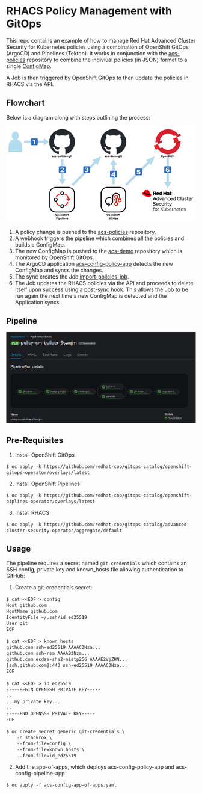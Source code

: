 # RHACS Policy Management with GitOps
This repo contains an example of how to manage Red Hat Advanced Cluster Security for Kubernetes policies using a combination of OpenShift GitOps (ArgoCD) and Pipelines (Tekton).  It works in conjunction with the [acs-policies](https://github.com/caseyrobb/acs-policies) repository to combine the indiviual policies (in JSON) format to a single [ConfigMap](https://github.com/caseyrobb/acs-demo/blob/master/app/policy/policies-payload-cm.yaml).

A Job is then triggered by OpenShift GitOps to then update the policies in RHACS via the API.

## Flowchart
Below is a diagram along with steps outlining the process:

![alt text](https://raw.githubusercontent.com/caseyrobb/acs-demo/master/flowchart.png)

1. A policy change is pushed to the [acs-policies](https://github.com/caseyrobb/acs-policies) repository.
2. A webhook triggers the pipeline which combines all the policies and builds a ConfigMap.
3. The new ConfigMap is pushed to the [acs-demo](https://github.com/caseyrobb/acs-demo/blob/master/app/policy/policies-payload-cm.yaml) repository which is monitored by OpenShift GitOps.
4. The ArgoCD application [acs-config-policy-app](https://github.com/caseyrobb/acs-demo/blob/master/argocd/acs-config-policy-app.yaml) detects the new ConfigMap and syncs the changes.
5. The sync creates the Job [import-policies-job](https://github.com/caseyrobb/acs-demo/blob/master/app/policy/import-policies-job.yaml).
6. The Job updates the RHACS policies via the API and proceeds to delete itself upon success using a [post-sync hook](https://github.com/caseyrobb/acs-demo/blob/master/app/policy/policy-config-job.yaml#L6).  This allows the Job to be run again the next time a new ConfigMap is detected and the Application syncs.

## Pipeline
![alt text](https://raw.githubusercontent.com/caseyrobb/acs-demo/master/pipeline.png)

## Pre-Requisites
1. Install OpenShift GitOps
```
$ oc apply -k https://github.com/redhat-cop/gitops-catalog/openshift-gitops-operator/overlays/latest
```
2. Install OpenShift Pipelines
```
$ oc apply -k https://github.com/redhat-cop/gitops-catalog/openshift-piplines-operator/overlays/latest
```
3. Install RHACS
```
$ oc apply -k https://github.com/redhat-cop/gitops-catalog/advanced-cluster-security-operator/aggregate/default
```

## Usage
The pipeline requires a secret named `git-credentials` which contains an SSH config, private key and known_hosts file allowing authentication to GitHub:

1. Create a git-credentials secret:
```
$ cat <<EOF > config
Host github.com
HostName github.com
IdentityFile ~/.ssh/id_ed25519
User git
EOF

$ cat <<EOF > known_hosts
github.com ssh-ed25519 AAAAC3Nza...
github.com ssh-rsa AAAAB3Nza...
github.com ecdsa-sha2-nistp256 AAAAE2VjZHN...
[ssh.github.com]:443 ssh-ed25519 AAAAC3Nza...
EOF

$ cat <<EOF > id_ed25519
-----BEGIN OPENSSH PRIVATE KEY-----
...
...my private key...
...
-----END OPENSSH PRIVATE KEY-----
EOF

$ oc create secret generic git-credentials \
    -n stackrox \
    --from-file=config \
    --from-file=known_hosts \
    --from-file=id_ed25519 
```
2. Add the app-of-apps, which deploys acs-config-policy-app and acs-config-pipeline-app
```
$ oc apply -f acs-config-app-of-apps.yaml
```

